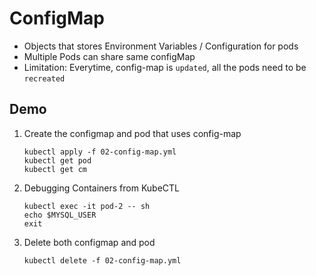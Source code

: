 # ConfigMap

- Objects that stores Environment Variables / Configuration for pods
- Multiple Pods can share same configMap
- Limitation:  Everytime, config-map is `updated`, all the pods need to be `recreated`

## Demo

1.	Create the configmap and pod that uses config-map

	```
	kubectl apply -f 02-config-map.yml
	kubectl get pod
	kubectl get cm
	```

1.	Debugging Containers from KubeCTL

	```
	kubectl exec -it pod-2 -- sh
	echo $MYSQL_USER
	exit
	```

1.	Delete both configmap and pod

	```
	kubectl delete -f 02-config-map.yml
	```

